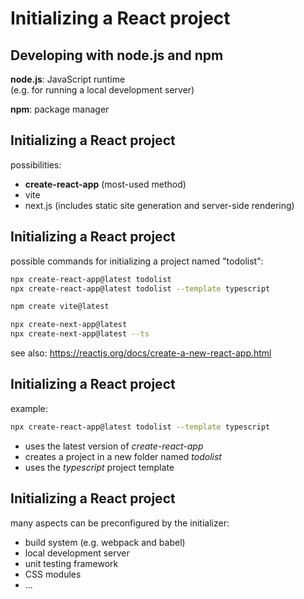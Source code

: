# Initializing a React project

## Developing with node.js and npm

**node.js**: JavaScript runtime  
(e.g. for running a local development server)

**npm**: package manager

## Initializing a React project

possibilities:

- **create-react-app** (most-used method)
- vite
- next.js (includes static site generation and server-side rendering)

## Initializing a React project

possible commands for initializing a project named "todolist":

```bash
npx create-react-app@latest todolist
npx create-react-app@latest todolist --template typescript
```

```bash
npm create vite@latest
```

```bash
npx create-next-app@latest
npx create-next-app@latest --ts
```

see also: https://reactjs.org/docs/create-a-new-react-app.html

## Initializing a React project

example:

```bash
npx create-react-app@latest todolist --template typescript
```

- uses the latest version of _create-react-app_
- creates a project in a new folder named _todolist_
- uses the _typescript_ project template

## Initializing a React project

many aspects can be preconfigured by the initializer:

- build system (e.g. webpack and babel)
- local development server
- unit testing framework
- CSS modules
- ...

